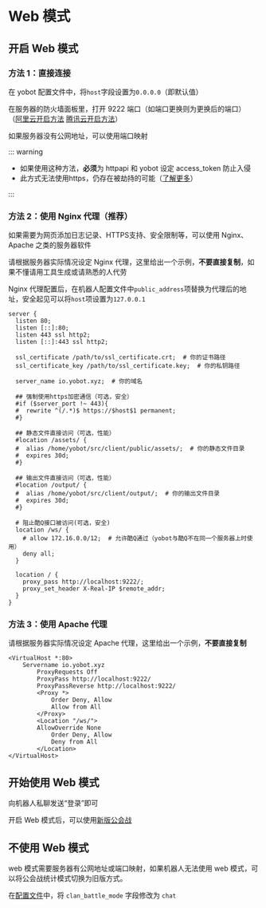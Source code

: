 # Web 模式

## 开启 Web 模式

### 方法 1：直接连接

在 yobot 配置文件中，将`host`字段设置为`0.0.0.0`（即默认值）

在服务器的防火墙面板里，打开 9222 端口（如端口更换则为更换后的端口）  
（[阿里云开启方法](https://yq.aliyun.com/articles/701181) [腾讯云开启方法](https://cloud.tencent.com/document/product/213/39740)）

如果服务器没有公网地址，可以使用端口映射

::: warning

- 如果使用这种方法，**必须**为 httpapi 和 yobot 设定 access_token 防止入侵
- 此方式无法使用https，仍存在被劫持的可能（[了解更多](https://baike.baidu.com/item/https/285356)）

:::

### 方法 2：使用 Nginx 代理（推荐）

如果需要为网页添加日志记录、HTTPS支持、安全限制等，可以使用 Nginx、Apache 之类的服务器软件

请根据服务器实际情况设定 Nginx 代理，这里给出一个示例，**不要直接复制**，如果不懂请用工具生成或请熟悉的人代劳

Nginx 代理配置后，在机器人配置文件中`public_address`项替换为代理后的地址，安全起见可以将`host`项设置为`127.0.0.1`

```nginx
server {
  listen 80;
  listen [::]:80;
  listen 443 ssl http2;
  listen [::]:443 ssl http2;

  ssl_certificate /path/to/ssl_certificate.crt;  # 你的证书路径
  ssl_certificate_key /path/to/ssl_certificate.key;  # 你的私钥路径

  server_name io.yobot.xyz;  # 你的域名

  ## 强制使用https加密通信（可选，安全）
  #if ($server_port !~ 443){
  #  rewrite ^(/.*)$ https://$host$1 permanent;
  #}

  ## 静态文件直接访问（可选，性能）
  #location /assets/ {
  #  alias /home/yobot/src/client/public/assets/;  # 你的静态文件目录
  #  expires 30d;
  #}

  ## 输出文件直接访问（可选，性能）
  #location /output/ {
  #  alias /home/yobot/src/client/output/;  # 你的输出文件目录
  #  expires 30d;
  #}

  # 阻止酷Q接口被访问(可选，安全)
  location /ws/ {
    # allow 172.16.0.0/12;  # 允许酷Q通过（yobot与酷Q不在同一个服务器上时使用）
    deny all;
  }

  location / {
    proxy_pass http://localhost:9222/;
    proxy_set_header X-Real-IP $remote_addr;
  }
}
```

### 方法 3：使用 Apache 代理

请根据服务器实际情况设定 Apache 代理，这里给出一个示例，**不要直接复制**

```apacheconf
<VirtualHost *:80>
    Servername io.yobot.xyz
        ProxyRequests Off
        ProxyPass http://localhost:9222/
        ProxyPassReverse http://localhost:9222/
        <Proxy *>
            Order Deny, Allow
            Allow from All
        </Proxy>
        <Location "/ws/">
        AllowOverride None
            Order Deny, Allow
            Deny from All
        </Location>
</VirtualHost>
```

## 开始使用 Web 模式

向机器人私聊发送“登录”即可

开启 Web 模式后，可以使用[新版公会战](./web-clanbattle.md)

## 不使用 Web 模式

web 模式需要服务器有公网地址或端口映射，如果机器人无法使用 web 模式，可以将公会战统计模式切换为旧版方式。

在[配置文件](./configuration.md)中，将 `clan_battle_mode` 字段修改为 `chat`
